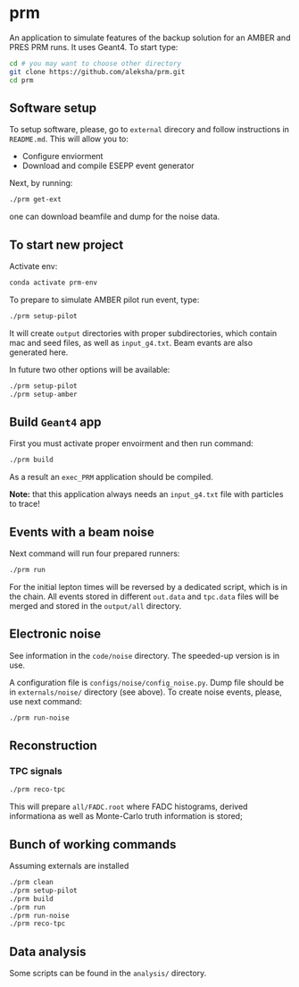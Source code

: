 # prm

An application to simulate features of the backup solution
for an AMBER and PRES PRM runs. It uses Geant4. To start type:
```bash
cd # you may want to choose other directory
git clone https://github.com/aleksha/prm.git
cd prm
```

## Software setup

To setup software, please, go to `external` direcory 
and follow instructions in `README.md`.
This will allow you to:
  * Configure enviorment
  * Download and compile ESEPP event generator


Next, by running:
```bash
./prm get-ext
```
one can download beamfile and dump for the noise data.

## To start new project

Activate env:
```bash
conda activate prm-env
```

To prepare to simulate AMBER pilot run event, type:
```bash
./prm setup-pilot
```
It will create `output` directories with proper subdirectories,
which contain mac and seed files, as well as `input_g4.txt`.
Beam evants are also generated here.

In future two other options will be available:
```bash
./prm setup-pilot
./prm setup-amber
```

## Build `Geant4` app

First you must activate proper envoirment and then run command:
```bash
./prm build
```
As a result an `exec_PRM` application should be compiled.

**Note:** that this application always needs an `input_g4.txt` file with
particles to trace!


## Events with a beam noise

Next command will run four prepared runners:
```bash
./prm run
```

For the initial lepton times will be reversed by a dedicated script,
which is in the chain. All events stored in different
`out.data`  and `tpc.data` files  will be merged and stored in
the `output/all` directory.


## Electronic noise

See information in the `code/noise` directory.
The speeded-up version is in use.

A configuration file is `configs/noise/config_noise.py`.
Dump file should be in `externals/noise/` directory (see above).
To create noise events, please, use next command:
```bash
./prm run-noise
```

## Reconstruction

### TPC signals

```bash
./prm reco-tpc
```

This will prepare `all/FADC.root` where FADC histograms, derived informationa 
as well as Monte-Carlo truth information is stored;



## Bunch of working commands

Assuming externals are installed

```bash
./prm clean
./prm setup-pilot
./prm build
./prm run
./prm run-noise
./prm reco-tpc
```

## Data analysis

Some scripts can be found in the `analysis/` directory.
